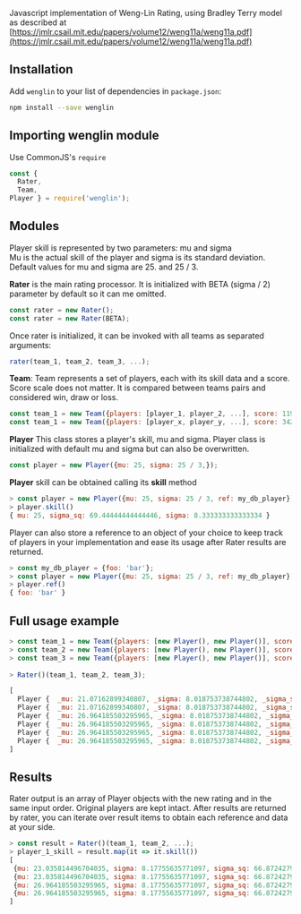 Javascript implementation of Weng-Lin Rating, using Bradley Terry model as described at [https://jmlr.csail.mit.edu/papers/volume12/weng11a/weng11a.pdf](https://jmlr.csail.mit.edu/papers/volume12/weng11a/weng11a.pdf)  
  
  
## Installation  
  
Add `wenglin` to your list of dependencies in `package.json`:  
  
```bash  
npm install --save wenglin  
```  
  
## Importing wenglin module  
  
Use CommonJS's `require`  
  
```js  
const {    
  Rater,    
  Team,    
Player } = require('wenglin');  
```  
  
## Modules  
  
Player skill is represented by two parameters: mu and sigma  
Mu is the actual skill of the player and sigma is its standard deviation.  
Default values for mu and sigma are 25. and 25 / 3.  
  
**Rater** is the main rating processor. It is initialized with BETA (sigma / 2) parameter by default so it can me omitted.  

```js
const rater = new Rater();
const rater = new Rater(BETA);
```

Once rater is initialized, it can be invoked with all teams as separated arguments:

```js
rater(team_1, team_2, team_3, ...);
```

**Team**: Team represents a set of players, each with its skill data and a score. Score scale does not matter. It is compared between teams pairs and considered win, draw or loss.

```js 
const team_1 = new Team({players: [player_1, player_2, ...], score: 119});
const team_1 = new Team({players: [player_x, player_y, ...], score: 342});
```

**Player** This class stores a player's skill, mu and sigma.
Player class is initialized with default mu and sigma but can also be overwritten.

```js
const player = new Player({mu: 25, sigma: 25 / 3,});
```

**Player** skill can be obtained calling its **skill** method
```js
> const player = new Player({mu: 25, sigma: 25 / 3, ref: my_db_player});
> player.skill()
{ mu: 25, sigma_sq: 69.44444444444446, sigma: 8.333333333333334 }
```

Player can also store a reference to an object of your choice to keep track of players in your implementation and ease its usage after Rater results are returned.

```js
> const my_db_player = {foo: 'bar'};
> const player = new Player({mu: 25, sigma: 25 / 3, ref: my_db_player});
> player.ref()
{ foo: 'bar' } 
```


## Full usage example
  
```js  
> const team_1 = new Team({players: [new Player(), new Player()], score: 60});  
> const team_2 = new Team({players: [new Player(), new Player()], score: 80});  
> const team_3 = new Team({players: [new Player(), new Player()], score: 80});  
  
> Rater()(team_1, team_2, team_3);  

[  
  Player {  _mu: 21.07162899340807, _sigma: 8.018753738744802, _sigma_sq: 64.30041152263375,_ref: undefined},  
  Player {  _mu: 21.07162899340807, _sigma: 8.018753738744802, _sigma_sq: 64.30041152263375, _ref: undefined},  
  Player {  _mu: 26.964185503295965, _sigma: 8.018753738744802, _sigma_sq: 64.30041152263375, _ref: undefined},  
  Player {  _mu: 26.964185503295965, _sigma: 8.018753738744802, _sigma_sq: 64.30041152263375, _ref: undefined},  
  Player {  _mu: 26.964185503295965, _sigma: 8.018753738744802, _sigma_sq: 64.30041152263375, _ref: undefined},  
  Player {  _mu: 26.964185503295965, _sigma: 8.018753738744802, _sigma_sq: 64.30041152263375, _ref: undefined}  
]
```  
  
## Results  
  
Rater output is an array of Player objects with the new rating and in the same input order. Original players are kept intact. After results are returned by rater, you can iterate over result items to obtain each reference and data at your side.

```js  
> const result = Rater()(team_1, team_2, ...);  
> player_1_skill = result.map(it => it.skill())  
[  
 {mu: 23.035814496704035, sigma: 8.17755635771097, sigma_sq: 66.8724279835391},  
 {mu: 23.035814496704035, sigma: 8.17755635771097, sigma_sq: 66.8724279835391},  
 {mu: 26.964185503295965, sigma: 8.17755635771097, sigma_sq: 66.8724279835391},  
 {mu: 26.964185503295965, sigma: 8.17755635771097, sigma_sq: 66.8724279835391}  
]  
```  
  
